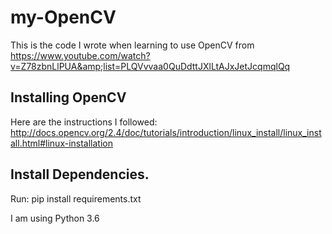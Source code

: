# my-OpenCV
This is the code I wrote when learning to use OpenCV from https://www.youtube.com/watch?v=Z78zbnLlPUA&amp;list=PLQVvvaa0QuDdttJXlLtAJxJetJcqmqlQq


## Installing OpenCV
Here are the instructions I followed:
http://docs.opencv.org/2.4/doc/tutorials/introduction/linux_install/linux_install.html#linux-installation

## Install Dependencies.
Run:
pip install requirements.txt

I am using Python 3.6
